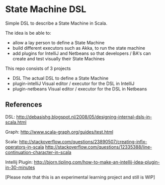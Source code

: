 # State Machine DSL

Simple DSL to describe a State Machine in Scala.

The idea is be able to:

- allow a lay person to define a State Machine
- build different executors such as Akka, to run the state machine
- add plugins for IntelliJ and Netbeans so that developers / BA's can create and test visually their State Machines

This repo consists of 3 projects

- DSL  The actual DSL to define a State Machine
- plugin-intelliJ  Visual editor / executor for the DSL in IntelliJ
- plugin-netbeans  Visual editor / executor for the DSL in Netbeans

## References

DSL: 
  http://debasishg.blogspot.nl/2008/05/designing-internal-dsls-in-scala.html

Graph: 
  http://www.scala-graph.org/guides/test.html

Scala:
  http://stackoverflow.com/questions/23890507/creating-infix-operators-in-scala
  http://stackoverflow.com/questions/12335388/line-continuation-character-in-scala

Intellij Plugin:
  http://bjorn.tipling.com/how-to-make-an-intellij-idea-plugin-in-30-minutes

[Please note that this is an experimental learning project and still is WIP]
